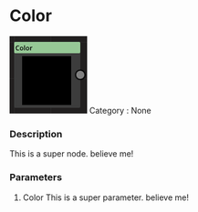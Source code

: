 # Color
![node picture](./Color.png)
Category : None
### Description
This is a super node. believe me!
### Parameters
1. Color
This is a super parameter. believe me!

